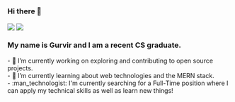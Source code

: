 ### Hi there 👋

<!--
**Gurvir-Sandhar/Gurvir-Sandhar** is a ✨ _special_ ✨ repository because its `README.md` (this file) appears on your GitHub profile.

Here are some ideas to get you started:

- 🔭 I’m currently working on ...
- 🌱 I’m currently learning ...
- 👯 I’m looking to collaborate on ...
- 🤔 I’m looking for help with ...
- 💬 Ask me about ...
- 📫 How to reach me: ...
- 😄 Pronouns: ...
- ⚡ Fun fact: ...
-->
<div display="flex">
  <img align="center" src="https://github-readme-stats.vercel.app/api?username=Gurvir-Sandhar&count_private=true&theme=tokyonight&show_icons=true">
  <img align="center" src="https://github-readme-stats.vercel.app/api/top-langs/?username=Gurvir-Sandhar&langs_count=6&layout=compact&theme=tokyonight&exclude_repo=xv6-">
</div>
<h3>My name is Gurvir and I am a recent CS graduate.</h2>
- 🔭 I’m currently working on exploring and contributing to open source projects.
<br>
- 🌱 I’m currently learning about web technologies and the MERN stack.
<br>
- :man_technologist: I'm currently searching for a Full-Time position where I can apply my technical skills as well as learn new things!
